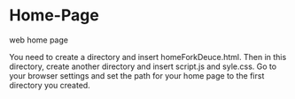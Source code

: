 # Home-Page
web home page


You need to create a directory and insert homeForkDeuce.html. Then in this directory, create another directory and insert script.js and syle.css. Go to your browser settings and set the path for your home page to the first directory you created. 
